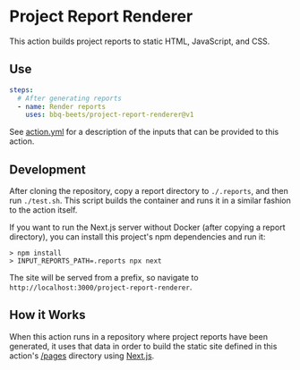 # Project Report Renderer

This action builds project reports to static HTML, JavaScript, and CSS.

## Use

```yaml
steps:
  # After generating reports
  - name: Render reports
    uses: bbq-beets/project-report-renderer@v1
```

See [action.yml](/action.yml) for a description of the inputs that can be
provided to this action.

## Development

After cloning the repository, copy a report directory to `./.reports`, and
then run `./test.sh`. This script builds the container and runs it in a
similar fashion to the action itself.

If you want to run the Next.js server without Docker (after copying a report
directory), you can install this project's npm dependencies and run it:

```shell
> npm install
> INPUT_REPORTS_PATH=.reports npx next
```

The site will be served from a prefix, so navigate to
`http://localhost:3000/project-report-renderer`.

## How it Works

When this action runs in a repository where project reports have been
generated, it uses that data in order to build the static site defined in
this action's [/pages](/pages) directory using [Next.js](https://nextjs.org).
